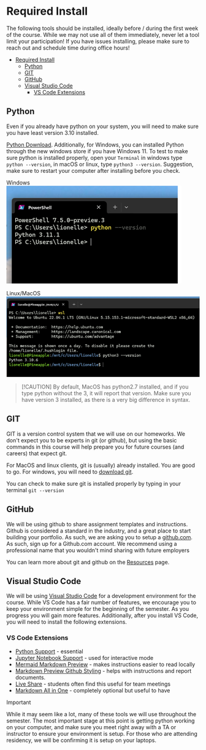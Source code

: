 # Required Install

The following tools should be installed, ideally before / during the first week of the course. While we may not use all of them
immediately, never let a tool limit your participation! If you have issues installing, please make sure
to reach out and schedule time during office hours!

- [Required Install](#required-install)
  - [Python](#python)
  - [GIT](#git)
  - [GitHub](#github)
  - [Visual Studio Code](#visual-studio-code)
    - [VS Code Extensions](#vs-code-extensions)



## Python
Even if you already have python on your system, you will need to make sure you have least version 3.10 installed. 

[Python Download](https://www.python.org/downloads/). Additionally, for Windows, you can installed Python through the
new windows store if you have Windows 11.  To test to make sure python is installed properly, open your
`Terminal` in windows type `python --version`, in macOS or linux, type `python3 --version`. Suggestion, make sure to restart your computer after installing before you check.

Windows  
![Python on windows](screenshots/python_check_windows.png)


Linux/MacOS  
![Python on windows](screenshots/python_check_linux.png)

>  [!CAUTION]
>  By default, MacOS has python2.7 installed, and if you type python without the 3, it will
>  report that version. Make sure you have version 3 installed, as there is a very big
>  difference in syntax. 


## GIT

GIT is a version control system that we will use on our homeworks. We don't expect you to be experts in git (or github), but using the basic commands in this course will help prepare you for future courses (and careers) that expect git. 

For MacOS and linux clients, git is (usually) already installed. You are good to go. For windows, you will need to [download git](https://git-scm.com/download/win). 


You can check to make sure git is installed properly by typing in your terminal `git --version`

## GitHub

We will be using github to share assignment templates and instructions. Github is considered
a standard in the industry, and a great place to start building your portfolio. As such, we are asking you to setup a [github.com](https://github.com/). As such, sign up for a Github.com account. We recommend using a professional name that you wouldn't mind sharing with future employers

You can learn more about git and github on the [Resources](Resources.md) page. 

## Visual Studio Code

We will be using [Visual Studio Code](https://code.visualstudio.com/) for a development environment for the course. While VS Code has a fair number of features, we encourage you to keep your environment simple for the beginning of the semester. As you progress you will gain more features. Additionally, after you install VS Code, you will need to install the following extensions. 

### VS Code Extensions

* [Python Support](https://marketplace.visualstudio.com/items?itemName=ms-python.python) - essential
* [Jupyter Notebook Support](https://marketplace.visualstudio.com/items?itemName=ms-toolsai.jupyter) - used for interactive mode
* [Mermaid Markdown Preview](https://marketplace.visualstudio.com/items?itemName=bierner.markdown-mermaid) - makes instructions easier to read locally
* [Markdown Preview Github Styling](https://marketplace.visualstudio.com/items?itemName=bierner.markdown-preview-github-styles) - helps with instructions and report documents.
* [Live Share](https://marketplace.visualstudio.com/items?itemName=MS-vsliveshare.vsliveshare) - students often find this useful for team meetings
* [Markdown All in One](https://marketplace.visualstudio.com/items?itemName=yzhang.markdown-all-in-one)  - completely optional but useful to have


> [!IMPORTANT]
> While it may seem like a lot, many of these tools we will use throughout the semester. 
> The most important stage at this point is getting python working on your computer, and 
> make sure you meet right away with a TA or instructor to ensure your environment is setup.
> For those who are attending residency, we will be confirming it is setup on your laptops.
